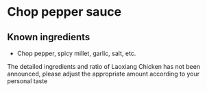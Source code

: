 # Chop pepper sauce

## Known ingredients
- Chop pepper, spicy millet, garlic, salt, etc.

The detailed ingredients and ratio of Laoxiang Chicken has not been announced, please adjust the appropriate amount according to your personal taste